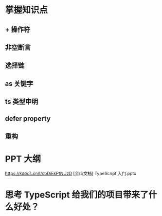 # 掌握知识点

## + 操作符

## 非空断言

## 选择链

## as 关键字

## ts 类型申明

## defer property

## 重构

# PPT 大纲

https://kdocs.cn/l/cbDiEkPfNUzD
[金山文档] TypeScript 入门.pptx

# 思考 TypeScript 给我们的项目带来了什么好处？
